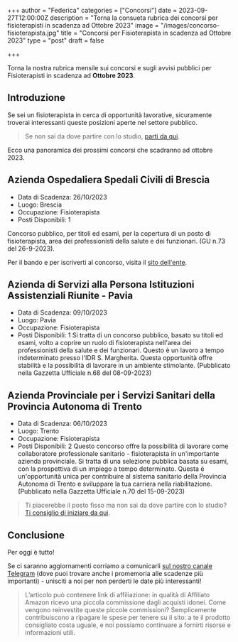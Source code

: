 +++
author = "Federica"
categories = ["Concorsi"]
date = 2023-09-27T12:00:00Z
description = "Torna la consueta rubrica dei concorsi per fisioterapisti in scadenza ad Ottobre 2023"
image = "/images/concorso-fisioterapista.jpg"
title = "Concorsi per Fisioterapista in scadenza ad Ottobre 2023"
type = "post"
draft = false

+++ 

Torna la nostra rubrica mensile sui concorsi e sugli avvisi pubblici per Fisioterapisti in scadenza ad **Ottobre 2023**.

## Introduzione
Se sei un fisioterapista in cerca di opportunità lavorative, sicuramente troverai interessanti queste posizioni aperte nel settore pubblico.

> Se non sai da dove partire con lo studio, [parti da qui](https://amzn.to/3MWTEPC).

Ecco una panoramica dei prossimi concorsi che scadranno ad ottobre 2023.

## Azienda Ospedaliera Spedali Civili di Brescia
- Data di Scadenza: 26/10/2023
- Luogo: Brescia
- Occupazione: Fisioterapista
- Posti Disponibili: 1

Concorso pubblico, per titoli ed esami, per la copertura di un posto di fisioterapista, area dei professionisti della salute e dei funzionari. (GU n.73 del 26-9-2023). 

Per il bando e per iscriverti al concorso, visita il [sito dell'ente](https://asst-spedalicivili.iscrizioneconcorsi.it/).

## Azienda di Servizi alla Persona Istituzioni Assistenziali Riunite - Pavia

- Data di Scadenza: 09/10/2023
- Luogo: Pavia
- Occupazione: Fisioterapista
- Posti Disponibili: 1
Si tratta di un concorso pubblico, basato su titoli ed esami, volto a coprire un ruolo di fisioterapista nell'area dei professionisti della salute e dei funzionari. Questo è un lavoro a tempo indeterminato presso l'IDR S. Margherita. Questa opportunità offre stabilità e la possibilità di lavorare in un ambiente stimolante. (Pubblicato nella Gazzetta Ufficiale n.68 del 08-09-2023)

## Azienda Provinciale per i Servizi Sanitari della Provincia Autonoma di Trento

- Data di Scadenza: 06/10/2023
- Luogo: Trento
- Occupazione: Fisioterapista
- Posti Disponibili: 2
Questo concorso offre la possibilità di lavorare come collaboratore professionale sanitario - fisioterapista in un'importante azienda provinciale. Si tratta di una selezione pubblica basata su esami, con la prospettiva di un impiego a tempo determinato. Questa è un'opportunità unica per contribuire al sistema sanitario della Provincia Autonoma di Trento e sviluppare la tua carriera nella riabilitazione. (Pubblicato nella Gazzetta Ufficiale n.70 del 15-09-2023)

> Ti piacerebbe il posto fisso ma non sai da dove partire con lo studio? [Ti consiglio di iniziare da qui](https://amzn.to/3MWTEPC).

## Conclusione
Per oggi è tutto!

Se ci saranno aggiornamenti corriamo a comunicarli [sul nostro canale Telegram](https://t.me/fisioterapisti_official) (dove puoi trovare anche i promemoria alle scadenze più importanti) - unisciti a noi per non perderti le date più interessanti!


>L’articolo può contenere link di affiliazione: in qualità di Affiliato Amazon ricevo una piccola commissione dagli acquisti idonei. Come vengono reinvestite queste piccole commissioni? Semplicemente contribuiscono a ripagare le spese per tenere su il sito: a te il prodotto consigliato costa uguale, e noi possiamo continuare a fornirti risorse e informazioni utili.

